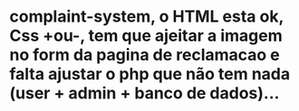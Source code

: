# complaint-system, o HTML esta ok, Css +ou-, tem que ajeitar a imagem no form da pagina de reclamacao e falta ajustar o php que não tem nada (user + admin + banco de dados)...
